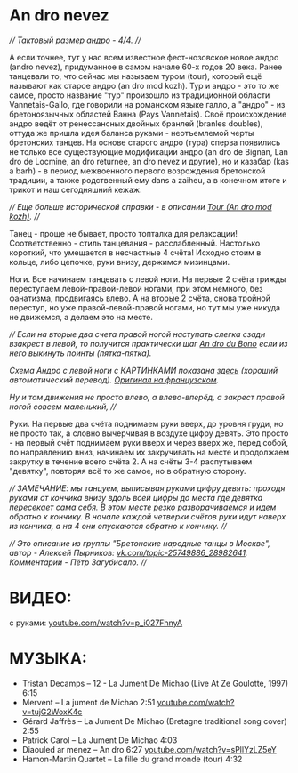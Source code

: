 An dro nevez
============
_// Тактовый размер андро - 4/4. //_

А если точнее, тут у нас всем известное фест-нозовское новое андро (andro nevez), придуманное в самом начале 60-х годов 20 века. Ранее танцевали то, что сейчас мы называем туром (tour), который ещё называют как старое андро (an dro mod kozh). Тур и андро - это то же самое, просто название "тур" произошло из традиционной области Vannetais-Gallo, где говорили на романском языке галло, а "андро" - из бретоноязычных областей Ванна (Pays Vannetais). Своё происхождение андро ведёт от ренессансных двойных бранлей (branles doubles), оттуда же пришла идея баланса руками - неотъемлемой черты бретонских танцев. 
На основе старого андро (тура) сперва появились не только все существующие модификации андро (an dro de Bignan, Lan dro de Locmine, an dro returnee, an dro nevez и другие), но и казабар (kas a barh) - в период межвоенного первого возрождения бретонской традиции, а также родственный ему dans a zaiheu, а в конечном итоге и трикот и наш сегодняшний кежаж.

_// Еще больше исторической справки - в описании [Tour (An dro mod kozh)](tour-an-dro-mod-kozh.md). //_

Танец - проще не бывает, просто топталка для релаксации! Соответственно - стиль танцевания - расслабленный.
Настолько короткий, что умещается в несчастные 4 счёта!
Исходно стоим в кольце, либо цепочке, руки внизу, держимся мизинцами.

Ноги.
Все начинаем танцевать с левой ноги. На первые 2 счёта трижды переступаем левой-правой-левой ногами, при этом немного, без фанатизма, продвигаясь влево. А на вторые 2 счёта, снова тройной переступ, но уже правой-левой-правой ногами, но тут мы уже никуда не движемся, а делаем это на месте.

_// Если на вторые два счета правой ногой наступать слегка сзади взакрест в левой, то получится практически шаг [An dro du Bono](an-dro-du-bono.md) если из него выкинуть поинты (пятка-пятка)._

_Схема Андро с левой ноги с КАРТИНКАМИ показана [здесь](https://translate.google.ru/translate?sl=fr&tl=ru&js=y&prev=_t&hl=en&ie=UTF-8&u=http%3A%2F%2Fdansesbretonnes.gwalarn.org%2Fdanses%2Fan_dro.html) (хороший автоматический перевод). [Оригинал на французском](http://dansesbretonnes.gwalarn.org/danses/an_dro.html)._

_Ну и там движения не просто влево, а влево-вперёд, а закрест правой ногой совсем маленький, //_


Руки.
На первые два счёта поднимаем руки вверх, до уровня груди, но не просто так, а словно вычерчивая в воздухе цифру девять. Это просто - на первый счёт поднимаем руки вверх и через вверх же, перед собой, по направлению вниз, начинаем их закручивать на месте и продолжаем закрутку в течение всего счёта 2. А на счёты 3-4 распутываем "девятку", повторяя всё то же самое, но в обратную сторону.

_// ЗАМЕЧАНИЕ: мы танцуем, выписывая руками цифру девять: проходя руками от кончика внизу вдоль всей цифры до места где девятка пересекает сама себя. В этом месте резко разворачиваемся и идем обратно к кончику. В начале каждой четверки счётов руки идут наверх из кончика, а на 4 они опускаются обратно к кончику. //_

_// Это описание из группы "Бретонские народные танцы в Москве", автор - Алексей Пырников: [vk.com/topic-25749886_28982641](https://vk.com/topic-25749886_28982641). Комментарии - Пётр Загубисало. //_

ВИДЕО:
======
с руками: [youtube.com/watch?v=p_i027FhnyA](https://www.youtube.com/watch?v=p_i027FhnyA&t=88)

МУЗЫКА:
=======
- Tristan Decamps – 12 - La Jument De Michao (Live At Ze Goulotte, 1997) 6:15 
- Mervent – La jument de Michao 2:51 [youtube.com/watch?v=tujG2WoxK4c](https://www.youtube.com/watch?v=tujG2WoxK4c) 
- Gérard Jaffrès – La Jument De Michao (Bretagne traditional song cover) 2:55 
- Patrick Carol – La Jument De Michao 4:03
- Diaouled ar menez – An dro 6:27 [youtube.com/watch?v=sPllYzLZ5eY](https://www.youtube.com/watch?v=sPllYzLZ5eY)
- Hamon-Martin Quartet – La fille du grand monde (tour) 4:32
